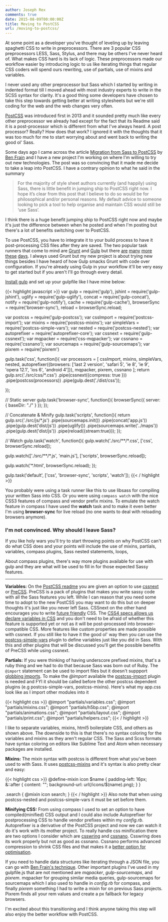 ```yaml
---
author: Joseph Rex
comments: true
date: 2015-08-09T00:00:00Z
title: Moving to PostCSS
url: /moving-to-postcss/
---
```


At some point as a developer you've thought of leveling up by leaving spaghetti CSS to write in preprocessors. There are 3 popular CSS preprocessors LESS, Sass, Stylus, and there may be others I've never heard of. What makes CSS hard is its lack of logic. These preprocessors made our workflow easier by introducing logic to us like iterating things that regular CSS coders will spend ours rewriting, use of partials, use of mixins and variables.
<!--more-->

I never used any other preprocessor but Sass which I started by writing in indented format till I moved ahead with most industry experts to write in the SCSS syntax for clarity. It's a good thing some developers have chosen to take this step towards getting better at writing stylesheets but we're still coding for the web and the web changes very often.

[PostCSS][1] was introduced first in 2013 and it sounded pretty much like every other preprocessor we already had except for the fact that its Readme said it is a post-processor which is different from what I've always heard. A post processor? Really? How does that work? I ignored it with the thoughts that it was too much for me to start worrying about and went back to writing the good ol' Sass.

Some days ago I came across the article [Migration from Sass to PostCSS][2] by [Ben Frain][3] and I have a new project I'm working on where I'm willing to try out new technologies. The post was so convincing that it made me decide to take a leap into PostCSS. I have a contrary opinion to what he said in the summary

> For the majority of style sheet authors currently (and happily) using Sass, there is little benefit in jumping ship to PostCSS right now. I hope it’s clear from this post that I believe to do so would be for philosophical and/or personal reasons. My default advice to someone looking to pick a tool to help organise and maintain CSS would still be ‘use Sass’.

I think there is a huge benefit jumping ship to PostCSS right now and maybe it's just the difference between when he posted and when I'm posting but there's a lot of benefits switching over to PostCSS.

To use PostCSS, you have to integrate it to your build process to have it post-processing CSS files after they are saved. The two popular task runners that come to mind are [Grunt][4] and [Gulp][5] but there [are][6] [many][7] [more][8] [these][9] [days][10]. I always used Grunt but my new project is about trying new things besides I have heard of how Gulp smacks Grunt with code over configuration. If you're already using Gulp in your workflow it'll be very easy to get started but if you aren't I'll go through every detail.

[Install gulp][5] and set up your gulpfile like I have mine below:

{{< highlight javascript >}}
var gulp = require('gulp'),
    jshint = require('gulp-jshint'),
    uglify = require('gulp-uglify'),
    concat = require('gulp-concat'),
    notify = require('gulp-notify'),
    cache = require('gulp-cache'),
    browserSync = require('browser-sync'),
    reload = browserSync.reload;


var postcss = require('gulp-postcss');
var cssImport = require('postcss-import');
var mixins = require('postcss-mixins');
var simpleVars = require('postcss-simple-vars');
var nested = require('postcss-nested');
var autoprefixer = require('autoprefixer-core');
var cssnext = require('gulp-cssnext');
var mqpacker = require('css-mqpacker');
var cssnano = require('cssnano');
var sourcemaps = require('gulp-sourcemaps');
var pixrem = require('pixrem')

gulp.task('css', function(){
  var processors = [
    cssImport,
    mixins,
    simpleVars,
    nested,
    autoprefixer({browsers: ['last 2 version', 'safari 5', 'ie 8', 'ie 9', 'opera 12.1', 'ios 6', 'android 4']}),
    mqpacker,
    pixrem,
    cssnano
  ];
  return gulp.src('./src/css/*.css')
    .pipe(cssnext({compress: true }))
    .pipe(postcss(processors))
    .pipe(gulp.dest('./dist/css'));

});

// Static server
gulp.task('browser-sync', function(){
  browserSync({
    server: {
      baseDir: "./"
    }
  });
});

// Concatenate & Minify
gulp.task('scripts', function(){
  return gulp.src('./src/js/*.js')
    .pipe(sourcemaps.init())
    .pipe(concat('app.js'))
    .pipe(gulp.dest('dist/js'))
    .pipe(uglify())
    .pipe(sourcemaps.write('../maps'))
    .pipe(gulp.dest('dist/js'))
    .pipe(reload({stream:true}));
});

// Watch
gulp.task('watch', function(){
  gulp.watch('./src/**/*.css', ['css', browserSync.reload]);
  
  gulp.watch(['./src/**/*.js', 'main.js'], ['scripts', browserSync.reload]);

  gulp.watch('*.html', browserSync.reload);
});


gulp.task('default', ['css', 'browser-sync', 'scripts', 'watch']);
{{< / highlight >}}

You probably were using a task runner like this to use libsass for compiling your written Sass into CSS. Or you were using `compass watch` with the nice CSS3 features of compass and vendor prefix mixins. To emulate the watch feature in compass I have used the **watch** task and to make it even better I'm using **browser-sync** for live reload (no one wants to deal with reloading browsers anymore).

### I'm not convinced. Why should I leave Sass?
If you like holy wars you'll try to start throwing points on why PostCSS can't do what CSS does and your points will include the use of mixins, partials, variables, compass plugins, Sass nested statements, loops,

About compass plugins, there's way more plugins available for use with gulp and they are what will be used to fill in for those expected Sassy features.

<hr>

**Variables:** On the [PostCSS readme][11] you are given an option to use [cssnext][12] or [PreCSS][13]. PreCSS is a pack of plugins that makes you write sassy code with all the Sass features you left. While I can reason that you need some time to adopt to the new PostCSS you may want to do this but on deeper thoughts it's just like you never left Sass. CSSnext on the other hand encourages you to write [future friendly][17] CSS. The [CSS4 specs allows us declare variables in CSS][14] and you don't need to be afraid of whether this feature is supported yet or not as it will be post-processed into browser-compatible CSS. More features like custom properties are made possible with cssnext. If you still like to have it the good ol' way then you can use the [postcss-simple-vars][15] plugin to define variables just like you did in Sass. With this and other plugins that will be discussed you'll get the possible benefits of PreCSS while using cssnext.

**Partials:** If you were thinking of having underscore prefixed mixins, that's a ruby thing and we had to do that because Sass was born out of Ruby. The `@import` statement can be used to import files but it doesn't suppport [globbing imports][18]. To make the *@import* available the [postcss-import][16] plugin is needed and FYI it should be called before the other postcss dependent plugins (e.g postcss-simple-vars, postcss-mixins). Here's what my app.css look like as I import other modules into it

{{< highlight css >}}
@import "partials/variables.css";
@import "partials/mixins.css";
@import "partials/h5bp.css";
@import "partials/animations.css";
@import "partials/layout.css";
@import "partials/print.css";
@import "partials/helpers.css";
{{< / highlight >}}

I like to separate variables, mixins, html5 boilerplate CSS, and others as shown above. The downside to this is that there's no syntax coloring for the variables and mixins as they aren't regular CSS. The Sass and Scss formats have syntax coloring on editors like Sublime Text and Atom when necessary packages are installed.

**Mixins:** The mixin syntax with postcss is different from what you've been used to with Sass. It uses [postcss-mixins][19] and it's syntax is also pretty clear and easy:

{{< highlight css >}}
@define-mixin icon $name {
  padding-left: 16px;
  &::after {
      content: "";
      background-url: url(/icons/$(name).png);
  }
}

.search {
  @mixin icon search;
}
{{< / highlight >}}
Also note that when using postcss-nested and postcss-simple-vars it must be set before them.

**Minifying CSS:** From using compass I used to set an option to have compiled(minified) CSS output and I could also include Autoprefixer for postprocessing CSS to handle vendor prefixes within my *config.rb*. Autoprefixer is a derivative of the PostCSS project and now we can watch it do it's work with its mother project. To really handle css minification there are two options I consider which are [csswring][20] and [cssnano][21]. Csswring does its work properly but not as good as cssnano. Cssnano performs advanced compression to shrink CSS files and that makes it a [better option for optimisation][22].

If you need to handle data structures like iterating through a JSON file, you can go with [Ben Frain's technique][2]. Other important plugins I've used in my gulpfile.js that are not mentioned are *mqpacker*, *gulp-sourcemaps*, and *pixrem*. mqpacker for grouping similar media queries, gulp-sourcemaps for sourcemaps which I also used to handle in *config.rb* for compass, and finally *pixrem* something I had to write a mixin for on previous Sass projects. Pixrem finds all your rem values and create a px fallback for legacy browsers.

I'm excited about this transitioning and I think anyone taking this step will also enjoy the better workflow with PostCSS.

[1]: https://github.com/postcss/postcss
[2]: http://benfrain.com/breaking-up-with-sass-postcss/
[3]: http://twitter.com/benfrain
[4]: http://gruntjs.com
[5]: http://gulpjs.com
[6]: http://webpack.github.io/
[7]: http://broccolijs.com/
[8]: http://brunch.io/
[9]: http://mimosa.io/
[10]: http://jakejs.com/
[11]: https://github.com/postcss/postcss/blob/master/README.md#what-is-postcss
[12]: http://cssnext.io/
[13]: https://github.com/jonathantneal/precss
[14]: https://developer.mozilla.org/en-US/docs/Web/CSS/Using_CSS_variables
[15]: https://github.com/postcss/postcss-simple-vars
[16]: https://github.com/postcss/postcss-import
[17]: http://futurefriend.ly
[18]: https://github.com/chriseppstein/sass-globbing
[19]: https://github.com/postcss/postcss-mixins
[20]: https://www.npmjs.com/package/csswring
[21]: http://cssnano.co/
[22]: http://cssnano.co/optimisations/
